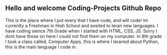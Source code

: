 ## Hello and welcome Coding-Projects Github Repo
This is the place where I put every that I have code, and will code! Im currenlty a Freshman in Hish School and exsited to leran new languages.
I have coding sience 7th Grade when I started with HTML, CSS, JS. Sorry I dont have those on here I could not find them on my computer. In 8th grade I took a class called, Computer Apps, this is where I leraned about Python, this is the main language I code in.

